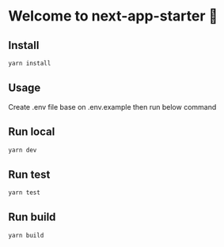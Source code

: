 # Welcome to next-app-starter 👋

## Install

```sh
yarn install
```

## Usage

Create .env file base on .env.example then run below command

## Run local
```sh
yarn dev
```

## Run test

```sh
yarn test
```

## Run build
```sh
yarn build
```
